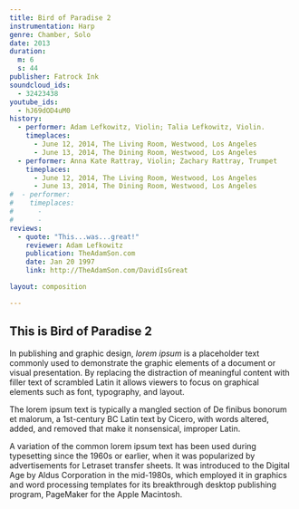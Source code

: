 ```yaml
---
title: Bird of Paradise 2
instrumentation: Harp
genre: Chamber, Solo
date: 2013
duration: 
  m: 6
  s: 44
publisher: Fatrock Ink 
soundcloud_ids: 
  - 32423438
youtube_ids: 
  - hJ69dOD4uM0
history:
  - performer: Adam Lefkowitz, Violin; Talia Lefkowitz, Violin.
    timeplaces:
      - June 12, 2014, The Living Room, Westwood, Los Angeles
      - June 13, 2014, The Dining Room, Westwood, Los Angeles
  - performer: Anna Kate Rattray, Violin; Zachary Rattray, Trumpet
    timeplaces:
      - June 12, 2014, The Living Room, Westwood, Los Angeles
      - June 13, 2014, The Dining Room, Westwood, Los Angeles
#  - performer: 
#    timeplaces:
#      - 
#      - 
reviews: 
  - quote: "This...was...great!"
    reviewer: Adam Lefkowitz
    publication: TheAdamSon.com
    date: Jan 20 1997
    link: http://TheAdamSon.com/DavidIsGreat 

layout: composition

---
```


## This is Bird of Paradise 2

In publishing and graphic design, *lorem ipsum* is a placeholder text commonly used to demonstrate the graphic elements of a document or visual presentation. By replacing the distraction of meaningful content with filler text of scrambled Latin it allows viewers to focus on graphical elements such as font, typography, and layout.

The lorem ipsum text is typically a mangled section of De finibus bonorum et malorum, a 1st-century BC Latin text by Cicero, with words altered, added, and removed that make it nonsensical, improper Latin.

A variation of the common lorem ipsum text has been used during typesetting since the 1960s or earlier, when it was popularized by advertisements for Letraset transfer sheets. It was introduced to the Digital Age by Aldus Corporation in the mid-1980s, which employed it in graphics and word processing templates for its breakthrough desktop publishing program, PageMaker for the Apple Macintosh.
